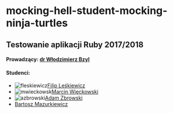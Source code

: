 # mocking-hell-student-mocking-ninja-turtles
## Testowanie aplikacji Ruby 2017/2018
#### Prowadzący: [dr Włodzimierz Bzyl](https://github.com/wbzyl)
#### Studenci: 
* ![fleskiewicz](https://avatars3.githubusercontent.com/u/16317532?s=40&v=4)[Filip Leśkiewicz](https://github.com/fleskiewicz)
* ![mwieckowsk](https://avatars1.githubusercontent.com/u/32486835?s=40&v=4)[Marcin Więckowski](https://github.com/mwieckowsk)
* ![azbrowski](https://avatars0.githubusercontent.com/u/32486117?s=40&v=4)[Adam Zbrowski](https://github.com/azbrowski)
* [Bartosz Mazurkiewicz](https://github.com/GitGod)
<!---![gitgod](https://avatars1.githubusercontent.com/u/16317542?s=40&v=4)--->
